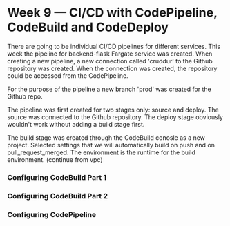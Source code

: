 # Week 9 — CI/CD with CodePipeline, CodeBuild and CodeDeploy

There are going to be individual CI/CD pipelines for different services. This week the pipeline for backend-flask Fargate service was created. When creating a new pipeline, a new connection called 'cruddur' to the Github repository was created. When the connection was created, the repository could be accessed from the CodePipeline. 

For the purpose of the pipeline a new branch 'prod' was created for the Github repo. 

The pipeline was first created for two stages only: source and deploy. The source was connected to the Github repository. The deploy stage obviously wouldn't work without adding a build stage first. 

The build stage was created through the CodeBuild conosle as a new project. Selected settings that we will automatically build on push and on pull_request_merged. The environment is the runtime for the build environment. (continue from vpc)

### Configuring CodeBuild Part 1

###	Configuring CodeBuild Part 2

### Configuring CodePipeline
